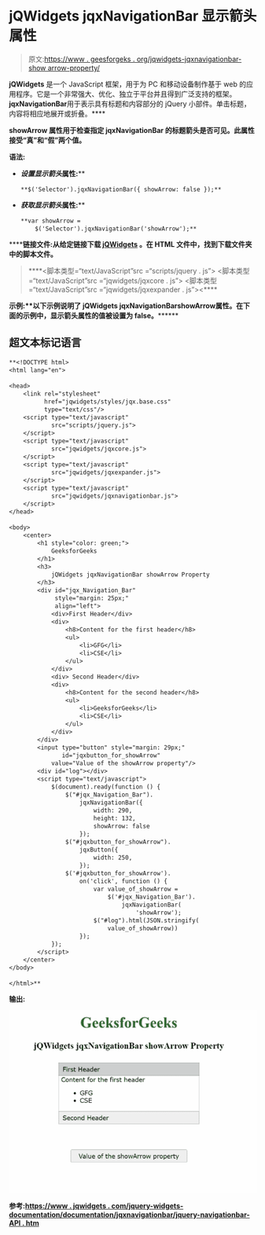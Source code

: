 # jQWidgets jqxNavigationBar 显示箭头属性

> 原文:[https://www . geesforgeks . org/jqwidgets-jqxnavigationbar-show arrow-property/](https://www.geeksforgeeks.org/jqwidgets-jqxnavigationbar-showarrow-property/)

**jQWidgets** 是一个 JavaScript 框架，用于为 PC 和移动设备制作基于 web 的应用程序。它是一个非常强大、优化、独立于平台并且得到广泛支持的框架。****jqxNavigationBar****用于表示具有标题和内容部分的 jQuery 小部件。单击标题，内容将相应地展开或折叠。****

******showArrow** 属性用于检查指定 jqxNavigationBar 的标题箭头是否可见。此属性接受“真”和“假”两个值。****

******语法:******

*   ****设置*显示箭头*属性:****

    ```
    **$('Selector').jqxNavigationBar({ showArrow: false });** 
    ```

*   ****获取*显示箭头*属性:****

    ```
    **var showArrow = 
        $('Selector').jqxNavigationBar('showArrow');**
    ```

******链接文件:**从给定链接下载 [jQWidgets](https://www.jqwidgets.com/download/) 。在 HTML 文件中，找到下载文件夹中的脚本文件。****

> <link rel="”stylesheet”" href="”jqwidgets/styles/jqx.base.css”" type="”text/css”"> ****<脚本类型=“text/JavaScript”src =“scripts/jquery . js”></脚本>
> <脚本类型=“text/JavaScript”src =“jqwidgets/jqxcore . js”></脚本>
> <脚本类型=“text/JavaScript”src =“jqwidgets/jqxexpander . js”><****

******示例:**以下示例说明了 jQWidgets jqxNavigationBar****showArrow******属性**。在下面的示例中，**显示箭头**属性的值被设置为 false。********

## ****超文本标记语言****

```
**<!DOCTYPE html>
<html lang="en">

<head>
    <link rel="stylesheet" 
          href="jqwidgets/styles/jqx.base.css" 
          type="text/css"/>
    <script type="text/javascript" 
            src="scripts/jquery.js">
    </script>
    <script type="text/javascript" 
            src="jqwidgets/jqxcore.js">
    </script>
    <script type="text/javascript" 
            src="jqwidgets/jqxexpander.js">
    </script>
    <script type="text/javascript" 
            src="jqwidgets/jqxnavigationbar.js">
    </script>
</head>

<body>
    <center>
        <h1 style="color: green;">
            GeeksforGeeks
        </h1>
        <h3>
            jQWidgets jqxNavigationBar showArrow Property
        </h3>
        <div id="jqx_Navigation_Bar" 
             style="margin: 25px;" 
             align="left">
            <div>First Header</div>
            <div>
                <h8>Content for the first header</h8>
                <ul>
                    <li>GFG</li>
                    <li>CSE</li>
                </ul>
            </div>
            <div> Second Header</div>
            <div>
                <h8>Content for the second header</h8>
                <ul>
                    <li>GeeksforGeeks</li>
                    <li>CSE</li>
                </ul>
            </div>
        </div>
        <input type="button" style="margin: 29px;"
               id="jqxbutton_for_showArrow"
            value="Value of the showArrow property"/>
        <div id="log"></div>
        <script type="text/javascript">
            $(document).ready(function () {
                $("#jqx_Navigation_Bar").
                    jqxNavigationBar({
                        width: 290,
                        height: 132,
                        showArrow: false
                    });
                $("#jqxbutton_for_showArrow").
                    jqxButton({
                        width: 250,
                    });
                $('#jqxbutton_for_showArrow').
                    on('click', function () {
                        var value_of_showArrow =
                            $('#jqx_Navigation_Bar').
                                jqxNavigationBar(
                                    'showArrow');
                        $("#log").html(JSON.stringify(
                            value_of_showArrow))
                    });
            });
        </script>
    </center>
</body>

</html>**
```

******输出:******

****![](img/282c62544e14833b76dc8ade152be3a2.png)****

******参考:**[https://www . jqwidgets . com/jquery-widgets-documentation/documentation/jqxnavigationbar/jquery-navigationbar-API . htm](https://www.jqwidgets.com/jquery-widgets-documentation/documentation/jqxnavigationbar/jquery-navigationbar-api.htm)****